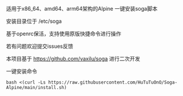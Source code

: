适用于x86_64、amd64、arm64架构的Alpine 一键安装soga脚本

安装目录位于 /etc/soga 

基于openrc保活，支持使用原版快捷命令进行操作

若有问题欢迎提交issues反馈

本项目基于 https://github.com/vaxilu/soga 进行二次开发

一键安装命令

```bash <(curl -Ls https://raw.githubusercontent.com/HuTuTuOnO/Soga-Alpine/main/install.sh)```
